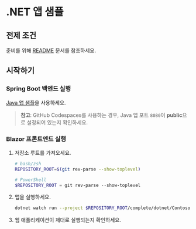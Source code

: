 # .NET 앱 샘플

## 전제 조건

준비를 위해 [README](../../README.md) 문서를 참조하세요.

## 시작하기

### Spring Boot 백엔드 실행

[Java 앱 샘플](../java/)을 사용하세요.

> **참고**: GitHub Codespaces를 사용하는 경우, Java 앱 포트 `8080`이 **public**으로 설정되어 있는지 확인하세요.

### Blazor 프론트엔드 실행

1. 저장소 루트를 가져오세요.

    ```bash
    # bash/zsh
    REPOSITORY_ROOT=$(git rev-parse --show-toplevel)
    ```

    ```powershell
    # PowerShell
    $REPOSITORY_ROOT = git rev-parse --show-toplevel
    ```

1. 앱을 실행하세요.

    ```bash
    dotnet watch run --project $REPOSITORY_ROOT/complete/dotnet/Contoso.BlazorApp
    ```

1. 웹 애플리케이션이 제대로 실행되는지 확인하세요.